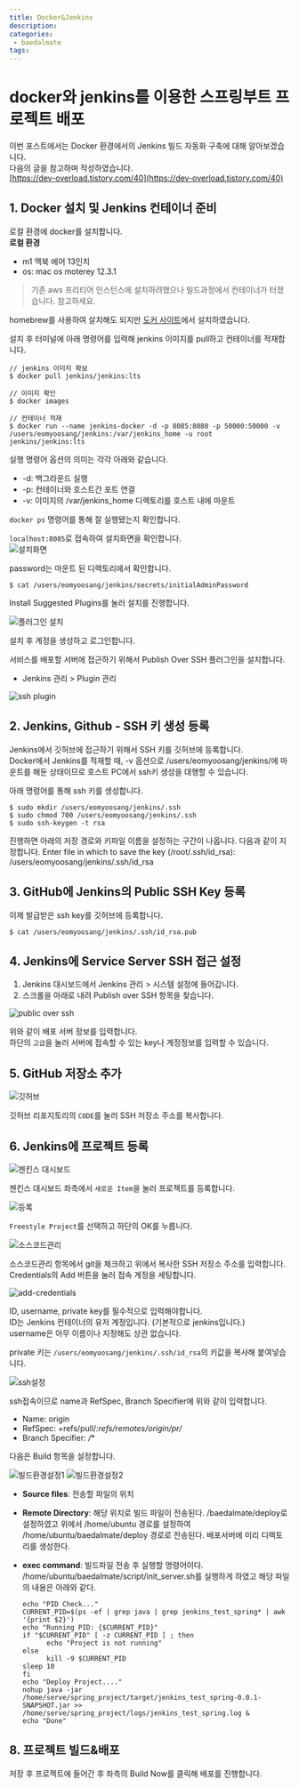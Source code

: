 ```yaml
---
title: Docker&Jenkins
description:
categories:
 - baedalmate
tags:
---
```


# docker와 jenkins를 이용한 스프링부트 프로젝트 배포

이번 포스트에서는 Docker 환경에서의 Jenkins 빌드 자동화 구축에 대해 알아보겠습니다.  
다음의 글을 참고하며 작성하였습니다.  
[https://dev-overload.tistory.com/40](https://dev-overload.tistory.com/40)  

## 1. Docker 설치 및 Jenkins 컨테이너 준비

로컬 환경에 docker를 설치합니다.  
**로컬 환경**

- m1 맥북 에어 13인치
- os: mac os moterey 12.3.1

> 기존 aws 프리티어 인스턴스에 설치하려했으나 빌드과정에서 컨테이너가 터졌습니다. 참고하세요.

homebrew를 사용하여 살치해도 되지만 [도커 사이트](https://www.docker.com/get-started/)에서 설치하였습니다.  

설치 후 터미널에 아래 명령어를 입력해 jenkins 이미지를 pull하고 컨테이너를 적재합니다.  

```
// jenkins 이미지 확보
$ docker pull jenkins/jenkins:lts

// 이미지 확인
$ docker images

// 컨테이너 적재
$ docker run --name jenkins-docker -d -p 8085:8080 -p 50000:50000 -v /users/eomyoosang/jenkins:/var/jenkins_home -u root jenkins/jenkins:lts
```

실행 명령어 옵션의 의미는 각각 아래와 같습니다.  

- -d: 백그라운드 실행
- -p: 컨테이너와 호스트간 포트 연결
- -v: 이미지의 /var/jenkins_home 디렉토리를 호스트 내에 마운트

`docker ps` 명령어를 통해 잘 실행됐는지 확인합니다.  

`localhost:8085`로 접속하여 설치화면을 확인합니다.  
<img alt="설치화면" src="/assets/images/jenkins-install.png" />  

password는 마운트 된 디렉토리에서 확인합니다.  

```
$ cat /users/eomyoosang/jenkins/secrets/initialAdminPassword
```

Install Suggested Plugins를 눌러 설치를 진행합니다.  

<img alt="플러그인 설치" src="/assets/images/jenkins-plugin.png" />

설치 후 계정을 생성하고 로그인합니다.  

서비스를 배포할 서버에 접근하기 위해서 Publish Over SSH 플러그인을 설치합니다.  

- Jenkins 관리 > Plugin 관리

<img alt="ssh plugin" src="/assets/images/jenkins-ssh.png" />

## 2. Jenkins, Github - SSH 키 생성 등록

Jenkins에서 깃허브에 접근하기 위해서 SSH 키를 깃허브에 등록합니다.  
Docker에서 Jenkins를 적재할 때, -v 옵션으로 /users/eomyoosang/jenkins/에 마운트를 해둔 상태이므로 호스트 PC에서 ssh키 생성을 대행할 수 있습니다.  

아래 명령어를 통해 ssh 키를 생성합니다.  

```
$ sudo mkdir /users/eomyoosang/jenkins/.ssh 
$ sudo chmod 700 /users/eomyoosang/jenkins/.ssh 
$ sudo ssh-keygen -t rsa
```

진행하면 아래의 저장 경로와 키파일 이름을 설정하는 구간이 나옵니다. 다음과 같이 지정합니다. Enter file in which to save the key (/root/.ssh/id_rsa): /users/eomyoosang/jenkins/.ssh/id_rsa

## 3. GitHub에 Jenkins의 Public SSH Key 등록

이제 발급받은 ssh key를 깃허브에 등록합니다.  

```
$ cat /users/eomyoosang/jenkins/.ssh/id_rsa.pub
```

## 4. Jenkins에 Service Server SSH 접근 설정

1. Jenkins 대시보드에서 Jenkins 관리 > 시스템 설정에 들어갑니다. 
2. 스크롤을 아래로 내려 Publish over SSH 항목을 찾습니다.

<img alt="public over ssh" src="/assets/images/jenkins-public-over-ssh.png" />  

위와 같이 배포 서버 정보를 입력합니다.  
하단의 `고급`을 눌러 서버에 접속할 수 있는 key나 계정정보를 입력할 수 있습니다.  

## 5. GitHub 저장소 추가

<img alt="깃허브" src="/assets/images/github-ssh.png" />  

깃허브 리포지토리의 `CODE`를 눌러 SSH 저장소 주소를 복사합니다.  

## 6. Jenkins에 프로젝트 등록

<img alt="젠킨스 대시보드" src="/assets/images/jenkins-dashboard.png" />  

젠킨스 대시보드 좌측에서 `새로운 Item`을 눌러 프로젝트를 등록합니다.  

<img alt="등록" src="/assets/images/jenkins-new-item.png" />  

`Freestyle Project`를 선택하고 하단의 OK를 누릅니다.  

<img alt="소스코드관리" src="/assets/images/소스코드관리.png" />  

소스코드관리 항목에서 git을 체크하고 위에서 복사한 SSH 저장소 주소를 입력합니다.  
Credentials의 Add 버튼을 눌러 접속 계정을 세팅합니다.  

<img alt="add-credentials" src="/assets/images/add-credentials.png" />  

ID, username, private key를 필수적으로 입력해야합니다.  
ID는 Jenkins 컨테이너의 유저 계정입니다. (기본적으로 jenkins입니다.)  
username은 아무 이름이나 지정해도 상관 없습니다.  

private 키는 `/users/eomyoosang/jenkins/.ssh/id_rsa`의 키값을 복사해 붙여넣습니다.  

<img alt="ssh설정" src="/assets/images/jenkins-ssh설정.png" />  

ssh접속이므로 name과 RefSpec, Branch Specifier에 위와 같이 입력합니다.  

- Name: origin
- RefSpec: +refs/pull/*:refs/remotes/origin/pr/*
- Branch Specifier: */**

다음은 Build 항목을 설정합니다. 

<img alt="빌드환경설정1" src="/assets/images/jenkins-build설정1.png" />  
<img alt="빌드환경설정2" src="/assets/images/jenkins-build설정2.png" />

- **Source files**: 전송할 파일의 위치

- **Remote Directory**: 해당 위치로 빌드 파일이 전송된다. /baedalmate/deploy로 설정하였고 위에서 /home/ubuntu 경로를 설정하여 /home/ubuntu/baedalmate/deploy 경로로 전송된다. 배포서버에 미리 디렉토리를 생성한다.  

- **exec command**: 빌드파일 전송 후 실행할 명령어이다. /home/ubuntu/baedalmate/script/init_server.sh를 실행하게 하였고 해당 파일의 내용은 아래와 같다.  
  
  ```
  echo "PID Check..."
  CURRENT_PID=$(ps -ef | grep java | grep jenkins_test_spring* | awk '{print $2}')
  echo "Running PID: {$CURRENT_PID}"
  if "$CURRENT_PID" [ -z CURRENT_PID ] ; then
        echo "Project is not running"
  else
        kill -9 $CURRENT_PID
  sleep 10
  fi
  echo "Deploy Project...."
  nohup java -jar /home/serve/spring_project/target/jenkins_test_spring-0.0.1-SNAPSHOT.jar >> /home/serve/spring_project/logs/jenkins_test_spring.log &
  echo "Done"
  ```

## 8. 프로젝트 빌드&배포

저장 후 프로젝트에 들어간 후 좌측의 Build Now를 클릭해 배포를 진행합니다.  
